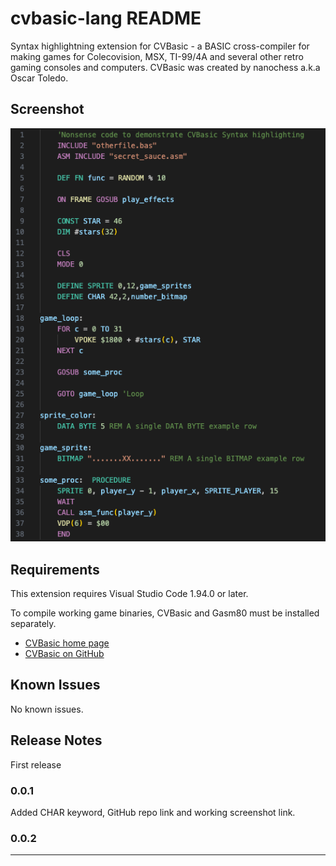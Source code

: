 # cvbasic-lang README

Syntax highlightning extension for CVBasic - a BASIC cross-compiler for making games for Colecovision, MSX, TI-99/4A and several other retro gaming consoles and computers. CVBasic was created by nanochess a.k.a Oscar Toledo.

## Screenshot

![screenshot](https://raw.githubusercontent.com/scomx/cvbasic-vscode-ext/refs/heads/main/cvbasic-lang/screenshots/demo01.png)

## Requirements

This extension requires Visual Studio Code 1.94.0 or later.

To compile working game binaries, CVBasic and Gasm80 must be installed separately. 

* [CVBasic home page](https://nanochess.org/cvbasic.html) 
* [CVBasic on GitHub](https://github.com/nanochess/CVBasic) 


## Known Issues

No known issues.

## Release Notes

First release 
### 0.0.1

Added CHAR keyword, GitHub repo link and working screenshot link.  
### 0.0.2
---
